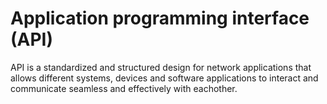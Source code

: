 # Application programming interface (API)

API is a standardized and structured design for network applications that allows different systems, devices and software applications to interact and communicate seamless and effectively with eachother.
